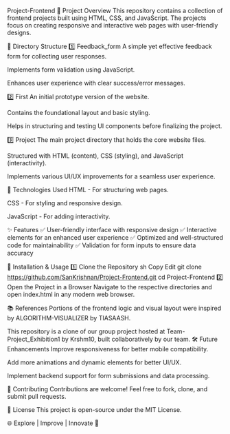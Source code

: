 Project-Frontend
📌 Project Overview
This repository contains a collection of frontend projects built using HTML, CSS, and JavaScript. The projects focus on creating responsive and interactive web pages with user-friendly designs.

📁 Directory Structure
1️⃣ Feedback_form
A simple yet effective feedback form for collecting user responses.

Implements form validation using JavaScript.

Enhances user experience with clear success/error messages.

2️⃣ First
An initial prototype version of the website.

Contains the foundational layout and basic styling.

Helps in structuring and testing UI components before finalizing the project.

3️⃣ Project
The main project directory that holds the core website files.

Structured with HTML (content), CSS (styling), and JavaScript (interactivity).

Implements various UI/UX improvements for a seamless user experience.

🔧 Technologies Used
HTML - For structuring web pages.

CSS - For styling and responsive design.

JavaScript - For adding interactivity.

✨ Features
✅ User-friendly interface with responsive design
✅ Interactive elements for an enhanced user experience
✅ Optimized and well-structured code for maintainability
✅ Validation for form inputs to ensure data accuracy

🚀 Installation & Usage
1️⃣ Clone the Repository
sh
Copy
Edit
git clone https://github.com/SanKrishnan/Project-Frontend.git
cd Project-Frontend
2️⃣ Open the Project in a Browser
Navigate to the respective directories and open index.html in any modern web browser.

📚 References
Portions of the frontend logic and visual layout were inspired by ALGORITHM-VISUALIZER by TIASAASH.

This repository is a clone of our group project hosted at Team-Project_Exhibition1 by Krshm10, built collaboratively by our team.
🛠️ Future Enhancements
Improve responsiveness for better mobile compatibility.

Add more animations and dynamic elements for better UI/UX.

Implement backend support for form submissions and data processing.

🤝 Contributing
Contributions are welcome! Feel free to fork, clone, and submit pull requests.

📜 License
This project is open-source under the MIT License.

🌐 Explore | Improve | Innovate 🚀
